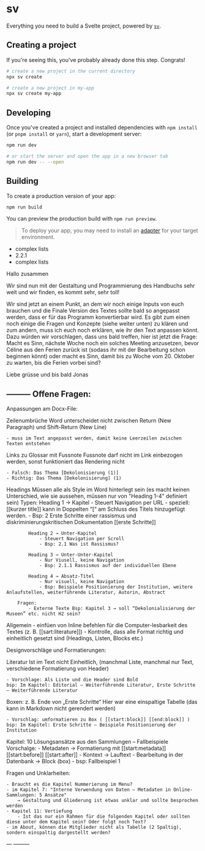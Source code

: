 # sv

Everything you need to build a Svelte project, powered by [`sv`](https://github.com/sveltejs/cli).

## Creating a project

If you're seeing this, you've probably already done this step. Congrats!

```bash
# create a new project in the current directory
npx sv create

# create a new project in my-app
npx sv create my-app
```

## Developing

Once you've created a project and installed dependencies with `npm install` (or `pnpm install` or `yarn`), start a development server:

```bash
npm run dev

# or start the server and open the app in a new browser tab
npm run dev -- --open
```

## Building

To create a production version of your app:

```bash
npm run build
```

You can preview the production build with `npm run preview`.

> To deploy your app, you may need to install an [adapter](https://svelte.dev/docs/kit/adapters) for your target environment.


<!-- todos -->

- complex lists
- 2.2.1
- complex lists


Hallo zusammen

Wir sind nun mit der Gestaltung und Programmierung des Handbuchs sehr weit und wir finden, es kommt sehr, sehr toll!

Wir sind jetzt an einem Punkt, an dem wir noch einige Inputs von euch brauchen und die Finale Version des Textes sollte bald so angepasst werden, dass er für das Programm konvertierbar wird. Es gibt zum einen noch einige die Fragen und Konzepte (siehe weiter unten) zu klären und zum andern, muss ich euch noch erklären, wie ihr den Text anpassen könnt.  Dazu würden wir vorschlagen, dass uns bald treffen, hier ist jetzt die Frage: Macht es Sinn, nächste Woche noch ein solches Meeting anzusetzen, bevor Céline aus den Ferien zurück ist (sodass ihr mit der Bearbeitung schon beginnen könnt) oder macht es Sinn, damit bis zu Woche vom 20. Oktober zu warten, bis die Ferien vorbei sind?

Liebe grüsse und bis bald
Jonas

———
Offene Fragen: 
--
Anpassungen am Docx-File:

Zeilenumbrüche
	Word unterscheidet nicht zwischen Return (New Paragraph) und Shift-Return (New Line)

	- muss im Text angepasst werden, damit keine Leerzeilen zwischen Texten entstehen

Links zu Glossar mit Fussnote
	Fussnote darf nicht im Link einbezogen werden, sonst funktioniert das Rendering nicht

	- Falsch: Das Thema [Dekolonisierung (1)]
	- Richtig: Das Thema [Dekolonisierung] (1)

Headings
	Müssen alle als Style im Word hinterlegt sein (es macht keinen Unterschied, wie sie aussehen, müssen nur von "Heading 1-4" definiert sein)
		Typen:
			Heading 1 → Kapitel 
				- Steuert Navigation per URL
				- speziell: [[kurzer title]] kann in Doppelten “[“ am Schluss des Titels hinzugefügt werden.
				- Bsp: 2 Erste Schritte einer rassismus und diskriminierungskritischen Dokumentation [[erste Schritte]]
		
			Heading 2 → Unter-Kapitel 
				- Steuert Navigation per Scroll 
				- Bsp: 2.1 Was ist Rassismus?

			Heading 3 → Unter-Unter-Kapitel
				- Nur Viusell, keine Navigation
				- Bsp: 2.1.1 Rassismus auf der individuellen Ebene
		
			Heading 4 → Absatz-Titel
				- Nur visuell, keine Navigation
				- Bsp: Beispiele Positionierung der Institution, weitere Anlaufstellen, weiterführende Literatur, Autorin, Abstract

		Fragen: 
			- Externe Texte Bsp: Kapitel 3 → soll “Dekolonialisierung der Museen” etc. nicht H2 sein?

Allgemein
	- einfüen von Inline befehlen für die Computer-lesbarkeit des Textes (z. B. [[sart:literature]])
	- Kontrolle, dass alle Format richtig und einheitlich gesetzt sind (Headings, Listen, Blocks etc.)

Designvorschläge und Formatierungen: 

Literatur
	Ist im Text nicht Einheitlich, (manchmal Liste, manchmal nur Text, verschiedene Formatierung von Header)

	- Vorschlage: Als Liste und die Header sind Bold
	bsp: Im Kapitel: Editorial – Weiterführende Literatur, Erste Schritte – Weiterführende Literatur

Boxen:  z. B. Ende von „Erste Schritte“
	Hier war eine einspaltige Tabelle (das kann in Markdown nicht gerendert werden) 
	
	- Vorschlag: umformatieren zu Box ( [[start:block]] [[end:block]] )
	bsp: Im Kapitel: Erste Schritte – Beispiele Positionierung der Institution

Kapitel: 10 Lösungsansätze aus den Sammlungen – Fallbeispiele	
	Vorschalge:
	- Metadaten -> Formatierung mit [[start:metadata]] [[start:before]] [[start:after]]
	- Kontext -> Lauftext
	- Bearbeitung in der Datenbank -> Block (box)
	- bsp: Fallbeispiel 1

Fragen und Unklarheiten:

	- Braucht es die Kapitel Nummerierung im Menu?
	- im Kapitel 7: "Interne Verwendung von Daten – Metadaten in Online-Sammlungen: 5 Ansätze"
		→ Gestaltung und Gliederung ist etwas unklar und sollte besprochen werden
	- Kapitel 11: Vertiefung
		- Ist das nur ein Rahmen für die folgenden Kapitel oder sollten diese unter dem Kapitel sein? Oder folgt noch Text?
	- im About, können die Mitglieder nicht als Tabelle (2 Spaltig), sondern einspaltig dargestellt werden?
 —
———





<!-- 

Anpassungen am Docx-File
	- Zeilenumbrüche
		Word unterscheidet nicht zwischen Return (New Paragraph) und Shift-Return (New Line)
		
	-  muss im Text angepasst werden, damit keine Lehrzeilen zwischen Texten entstehen

	- Links zu Glossar mit Fussnote
		Fussnote darf nicht im Link einbezogen werden, sonst funktioniert das rendering nicht
			Richtig: Das Thema [Dekolonisierung](1)
			Falsch: Das Thema [Dekolonisierung(1)]
		- bsp: Das Thema Dekolonisierung (1) 
		
	- Formatierungen Literatur
		Ist im Text nicht Einheitlich, (manchmal Liste, manchmal nur Text, verschidene Formatierung von Header)
		
		- Vorschlage: Als Liste und die Header sind bold
			bsp: Im Kapitel: Editorial – Weiterführende Literatur, Erste Schritte – Weiterführende Literatur
	
	- formatierung Spezialfall am Ende von “Erste Schritte”
		Hier war eine Tabelle 
	
		- Vorschlag: umformatieren zu block ( [[start:block]] [[end:block]] )

	-Headings
		Müssen alle als Style im Word hinterlegt sein (es macht keinen unterschide wie sie aussehen, müssen nur von heading 1 - 4 definiert sein)
		Arten:

			Heading 1 -> Kapitel 
				- Steuert navigation per URL
				- speziell: [[kurzer title]] kann in Doppelten “[“ am Schluss des Titels hinzugefügt werden.
				- bsp: 2 Erste Schritte einer rassismus und diskriminierungskritischen Dokumentation [[erste Schritte]]
		
			Heading 2 -> Unterkapitel 
				- Steuert Navigation per Scroll 
				- bsp: 2.1 Was ist Rassismus?

			Heading 3 -> Unter - Unterkapitel
				- Nur Viusell, keine Navigation
				- bsp: 2.1.1 Rassismus auf der individuellen Ebene

		
			Heading 4 -> Absatz Titel
				- Nur Viusell, keine Navigation
				- bsp: Beispiele Positionierung der Institution, Weitere Anlaufstellen, Weiterführende Literatur, Autorin, Abstract

		Fragen: 
			- Kapitel 3 -> soll “Dekolonialisierung der Museen” etc nicht H2 sein?

	- Kapitel: 10 Lösungsansätze aus den Sammlungen – Fallbeispiele
		- Metadaten -> Formatierung mit [[start:metadata]] [[start:before]] [[start:after]]
		- Kontext -> Lauftext
		- Bearbeitung in der Datenbank -> Block (box)
		- bsp: Fallbeispiel 1


Fragen und Unklarheiten:
	- Braucht es die Kapitel Nummerierung im Menu?
	- im Kapitel 7 Interne Verwendung von Daten: Metadaten in Online-Sammlungen: 5 Ansätze
		-> Gestaltung und gliederung ist etwas unklar und sollte besprochen werden
	- Kapitel 11: Vertiefung
		- Ist das nur eine Ramen für die folgenden Kapitel oder sollten dise unter dem Kapitel sein? oder folgt noch text?
	- im About, können die Mitglieder nicht als Tablelle (2 Spaltig) sondern einspaltig dargetsellt werden?
 



	- Blocks
		- block [[start:block]]
		- literatur [[start:literature]]
		- Externe Texte 
		- Bibliografie [[start:bib]]
		- Vergleiche [[start:comp]] [[start:plus]] [[end:plus]] [[start:minus]]  [[end:minus]] [[end:comp]]
		- Metadaten [[start:metadata]] [[start:before]]  [[end:before]] [[start:after]] [[end:after]] [[end: metadata]]

		- Table of Cotent [[start:toc]]
		- Vorwort [[start:preface]]
		- About [[start:about]]
		- Infobox [[start:disclaimer]]
		- Haupttitel mit Bild, Version und Urber:in [[start:heading]]
 -->
